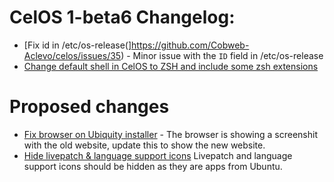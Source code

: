 # CelOS 1-beta6 Changelog:

- [Fix id in /etc/os-release(]https://github.com/Cobweb-Aclevo/celos/issues/35) - Minor issue with the `ID` field in /etc/os-release
- [Change default shell in CelOS to ZSH and include some zsh extensions](https://github.com/Cobweb-Aclevo/celos/pull/34)

# Proposed changes

- [Fix browser on Ubiquity installer](https://github.com/Cobweb-Aclevo/celos/issues/26) - The browser is showing a screenshit with the old website, update this to show the new website.
- [Hide livepatch & language support icons](https://github.com/Cobweb-Aclevo/celos/issues/11) Livepatch and language support icons should be hidden as they are apps from Ubuntu.
